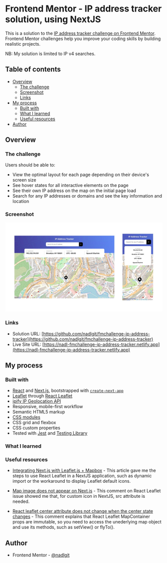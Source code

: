 # Frontend Mentor - IP address tracker solution, using NextJS

This is a solution to the [IP address tracker challenge on Frontend Mentor](https://www.frontendmentor.io/challenges/ip-address-tracker-I8-0yYAH0). Frontend Mentor challenges help you improve your coding skills by building realistic projects.

NB: My solution is limited to IP v4 searches.

## Table of contents

- [Overview](#overview)
  - [The challenge](#the-challenge)
  - [Screenshot](#screenshot)
  - [Links](#links)
- [My process](#my-process)
  - [Built with](#built-with)
  - [What I learned](#what-i-learned)
  - [Useful resources](#useful-resources)
- [Author](#author)

## Overview

### The challenge

Users should be able to:

- View the optimal layout for each page depending on their device's screen size
- See hover states for all interactive elements on the page
- See their own IP address on the map on the initial page load
- Search for any IP addresses or domains and see the key information and location

### Screenshot

![](./screenshot.jpg)

### Links

- Solution URL: [https://github.com/nadlgit/fmchallenge-ip-address-tracker](https://github.com/nadlgit/fmchallenge-ip-address-tracker)
- Live Site URL: [https://nadl-fmchallenge-ip-address-tracker.netlify.app](https://nadl-fmchallenge-ip-address-tracker.netlify.app)

## My process

### Built with

- [React](https://reactjs.org/) and [Next.js](https://nextjs.org/), bootstrapped with [`create-next-app`](https://github.com/vercel/next.js/tree/canary/packages/create-next-app)
- [Leaflet](https://leafletjs.com/) through [React Leaflet](https://react-leaflet.js.org/)
- [ipify IP Geolocation API](https://geo.ipify.org/)
- Responsive, mobile-first workflow
- Semantic HTML5 markup
- [CSS modules](https://github.com/css-modules/css-modules)
- CSS grid and flexbox
- CSS custom properties
- Tested with [Jest](https://jestjs.io/) and [Testing Library](https://testing-library.com/)

### What I learned

### Useful resources

- [Integrating Next.js with Leaflet.js + Mapbox](https://dev.to/tsaxena4k/integrating-next-js-with-leaflet-js-mapbox-1351) - This article gave me the steps to use React Leaflet in a NextJS application, such as dynamic import or the workaround to display Leaflet default icons.

- [Map <Marker> image does not appear on Next.js](https://github.com/PaulLeCam/react-leaflet/issues/808#issuecomment-977109769) - This comment on React Leaflet issue showed me that, for custom icon in NextJS, src attribute is needed.

- [React leaflet center attribute does not change when the center state changes](https://stackoverflow.com/questions/64665827/react-leaflet-center-attribute-does-not-change-when-the-center-state-changes/64667351#64667351) - This comment explains that React Leaflet MapContainer props are immutable, so you need to access the unederlying map object and use its methods, such as setView() or flyTo().

## Author

- Frontend Mentor - [@nadlgit](https://www.frontendmentor.io/profile/nadlgit)
